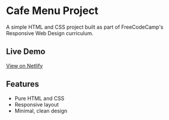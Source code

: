 # Cafe Menu Project

A simple HTML and CSS project built as part of FreeCodeCamp's Responsive Web Design curriculum.

## Live Demo
[View on Netlify](https://ornate-dasik-d0c258.netlify.app)

## Features
- Pure HTML and CSS
- Responsive layout
- Minimal, clean design
